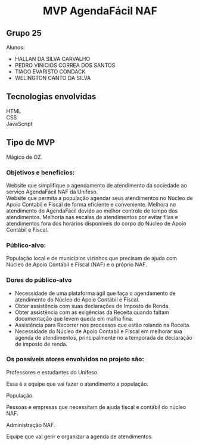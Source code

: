 <div style="text-align: center;">
  <h1>
	MVP AgendaFácil NAF
  </h1>
</div>

<h2>Grupo 25</h2>

Alunos:
- HALLAN DA SILVA CARVALHO
- PEDRO VINICIOS CORREA DOS SANTOS
- TIAGO EVARISTO CONDACK	
- WELINGTON CANTO DA SILVA

<h2>Tecnologias envolvidas</h2>
HTML<br>
CSS<br>
JavaScript<br>

<h2>Tipo de MVP</h2>

Mágico de OZ.


<h3>Objetivos e beneficios:</h3>

Website que simplifique o agendamento de atendimento da sociedade ao serviço AgendaFácil NAF da Unifeso.<br>
Website que permita a população agendar seus atendimentos no Núcleo de Apoio Contabil e Fiscal de forma eficiente e conveniente.
Melhora no atendimento do AgendaFácil devido ao melhor controle de tempo dos atendimentos.
Melhoria nas escalas de atendimentos por evitar filas e atendimentos fora dos horários disponíveis do corpo do Núcleo de Apoio Contábil e Fiscal.
 

<h3>Público-alvo:
</h3>
População local e de municípios vizinhos que precisam de ajuda com Núcleo de Apoio Contábil e Fiscal (NAF) e o próprio NAF.

<h3>Dores do público-alvo
</h3>

- Necessidade de uma plataforma ágil que faça o agendamento de atendimento do Núcleo de Apoio Contábil e Fiscal.<br>
- Obter assistência com suas declarações de Imposto de Renda.<br>
- Obter assistência com as exigências da Receita quando faltam documentação que levem queda em malha fina.<br>
- Assistência para Recorrer nos processos que estão rolando na Receita.<br>
- Necessidade do Núcleo de Apoio Contabil e Fiscal em melhorar sua agenda de atendimentos, principalmente no a temporada de declaração de imposto de renda.

<h3>Os possíveis atores envolvidos no projeto são:</h3>

Professores e estudantes do Unifeso.

Essa é a equipe que vai fazer o atendimento a população.

População.

Pessoas e empresas que necessitam de ajuda fiscal e contábil do núcleo NAF.

Administração NAF.

Equipe que vai gerir e organizar a agenda de atendimentos.